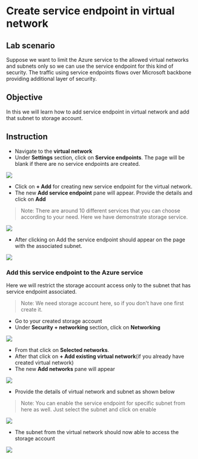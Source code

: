 # Create service endpoint in virtual network

## Lab scenario

Suppose we want to limit the Azure service to the allowed virtual networks and subnets only so we can use the service endpoint for this kind of security.
The traffic using service endpoints flows over Microsoft backbone providing additional layer of security.

## Objective

In this we will learn how to add service endpoint in virtual network and add that subnet to storage account.

## Instruction

- Navigate to the **virtual network**
- Under **Settings** section, click on **Service endpoints**. The page will be blank if there are no service endpoints are created.

<img src="Images/Virtual Network/Virtual Network service endpoint.png">

- Click on **+ Add** for creating new service endpoint for the virtual network.
- The new **Add service endpoint** pane will appear. Provide the details and click on **Add**

> Note: There are around 10 different services that you can choose according to your need. Here we have demonstrate storage service.
  
<img src="Images/Virtual Network/Add service endpoint pane.png">
  
- After clicking on Add the service endpoint should appear on the page with the associated subnet. 

<img src="Images/Virtual Network/Virtual network service endpoint page.png">

### Add this service endpoint to the Azure service

Here we will restrict the storage account access only to the subnet that has service endpoint associated.

> Note: We need storage account here, so if you don't have one first create it.

- Go to your created storage account
- Under **Security + networking** section, click on **Networking**

<img src="Images/Virtual Network/Storage account networking tab.png">

- From that click on **Selected networks**.
- After that click on **+ Add existing virtual network**(if you already have created virtual network)
- The new **Add networks** pane will appear

<img src="Images/Virtual Network/Storage account add network empty.png">

- Provide the details of virtual network and subnet as shown below

> Note: You can enable the service endpoint for specific subnet from here as well. Just select the subnet and click on enable

<img src="Images/Virtual Network/Storage account add network.png">

- The subnet from the virtual network should now able to access the storage account
  
<img src="Images/Virtual Network/Storage account final.png">
